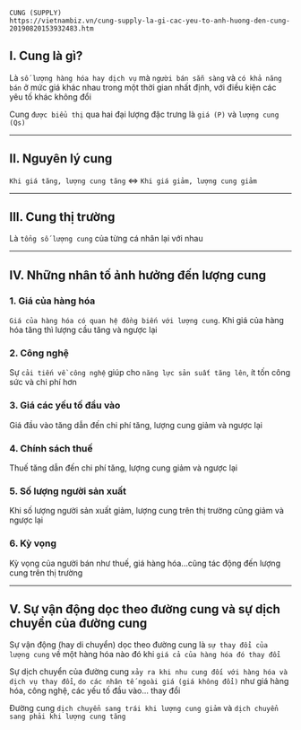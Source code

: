     
    CUNG (SUPPLY)
    https://vietnambiz.vn/cung-supply-la-gi-cac-yeu-to-anh-huong-den-cung-20190820153932483.htm

## I. Cung là gì?
  Là `số lượng hàng hóa hay dịch vụ` mà `người bán sẵn sàng` và `có khả năng bán` ở mức giá khác nhau trong một thời gian nhất định, với điều kiện các yêu tố khác không đổi

  Cung `được biểu thị` qua hai đại lượng đặc trưng là `giá (P)` và `lượng cung (Qs)`

------------------------------------------------------------------------------------------------------

## II. Nguyên lý cung
  `Khi giá tăng, lượng cung tăng` <=> `Khi giá giảm, lượng cung giảm`
 
------------------------------------------------------------------------------------------------------

## III. Cung thị trường
  Là `tổng số lượng cung` của từng cá nhân lại với nhau

------------------------------------------------------------------------------------------------------

## IV. Những nhân tố ảnh hưởng đến lượng cung

### 1. Giá của hàng hóa
  `Giá của hàng hóa có quan hệ đồng biến với lượng cung`. Khi giá của hàng hóa tăng thì lượng cầu tăng và ngược lại

### 2. Công nghệ
  Sự `cải tiến về công nghệ` giúp cho `năng lực sản suất tăng lên`, ít tốn công sức và chi phí hơn

### 3. Giá các yếu tố đầu vào
  Giá đầu vào tăng dẫn đến chi phí tăng, lượng cung giảm và ngược lại

### 4. Chính sách thuế
  Thuế tăng dẫn đến chi phí tăng, lượng cung giảm và ngược lại

### 5. Số lượng người sản xuất
  Khi số lượng người sản xuất giảm, lượng cung trên thị trường cũng giảm và ngược lại

### 6. Kỳ vọng
  Kỳ vọng của người bán như thuế, giá hàng hóa...cũng tác động đến lượng cung trên thị trường

------------------------------------------------------------------------------------------------------

## V. Sự vận động dọc theo đường cung và sự dịch chuyển của đường cung
  Sự vận động (hay di chuyển) dọc theo đường cung là `sự thay đổi của lượng cung` về một hàng hóa nào đó khi `giá cả của hàng hóa đó thay đổi` 

  Sự dịch chuyển của đường cung `xảy ra khi nhu cung đối với hàng hóa và dịch vụ thay đổi`, `do các nhân tế ngoài giá (giá không đổi)` như giá hàng hóa, công nghệ, các yếu tố đầu vào... thay đổi 

  Đường cung `dịch chuyển sang trái khi lượng cung giảm` và `dịch chuyển sang phải khi lượng cung tăng`

